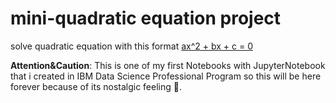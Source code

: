 
# mini-quadratic equation project  
solve quadratic equation with this format <ins>ax^2 + bx + c = 0</ins>

**Attention&Caution**: This is one of my first Notebooks with JupyterNotebook that i created in IBM Data Science Professional Program so this will be here forever because of its nostalgic feeling 💝.
